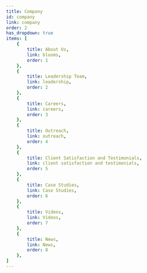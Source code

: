 ```yaml
---
title: Company
id: company
link: company
order: 2
has_dropdown: true
items: [
    {
        title: About Us,
        link: blooms,
        order: 1
    },
    {
        title: Leadership Team,
        link: leadership,
        order: 2
    },
    {
        title: Careers,
        link: careers,
        order: 3
    },
    {
        title: Outreach,
        link: outreach,
        order: 4
    },
    {
        title: Client Satisfaction and Testimonials,
        link: client satisfaction and testimonials,
        order: 5
    },
    {
        title: Case Studies,
        link: Case Studies,
        order: 6
    },
    {
        title: Videos,
        link: Videos,
        order: 7
    },
    {
        title: News,
        link: News,
        order: 8
    },
]
---
```

